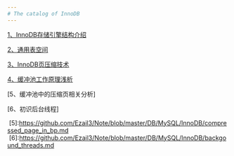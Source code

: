 ```yaml
---
# The catalog of InnoDB
---
```


[1、InnoDB存储引擎结构介绍][1]

[2、通用表空间][2]

[3、InnoDB页压缩技术][3]

[4、缓冲池工作原理浅析][4]

[5、缓冲池中的压缩页相关分析]

[6、初识后台线程]

  [1]:https://github.com/Ezail3/Note/blob/master/DB/MySQL/InnoDB/innodb_intro.md
  [2]:https://github.com/Ezail3/Note/blob/master/DB/MySQL/InnoDB/general_space.md
  [3]:https://github.com/Ezail3/Note/blob/master/DB/MySQL/InnoDB/page_compressed.md
  [4]:https://github.com/Ezail3/Note/blob/master/DB/MySQL/InnoDB/bp_intro.md
  [5]:https://github.com/Ezail3/Note/blob/master/DB/MySQL/InnoDB/compressed_page_in_bp.md
  [6]:https://github.com/Ezail3/Note/blob/master/DB/MySQL/InnoDB/backgound_threads.md
